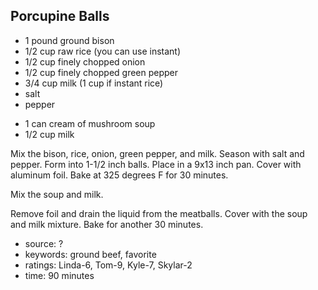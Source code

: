 Porcupine Balls
---------------

- 1 pound ground bison
- 1/2 cup raw rice (you can use instant)
- 1/2 cup finely chopped onion
- 1/2 cup finely chopped green pepper
- 3/4 cup milk (1 cup if instant rice)
- salt
- pepper
<!-- -->
- 1 can cream of mushroom soup
- 1/2 cup milk

Mix the bison, rice, onion, green pepper, and milk.  Season with salt
and pepper.  Form into 1-1/2 inch balls. Place in a 9x13 inch
pan. Cover with aluminum foil.  Bake at 325 degrees F for 30 minutes.

Mix the soup and milk.

Remove foil and drain the liquid from the meatballs.  Cover with the
soup and milk mixture.  Bake for another 30 minutes.

- source: ?
- keywords: ground beef, favorite
- ratings: Linda-6, Tom-9, Kyle-7, Skylar-2
- time: 90 minutes
